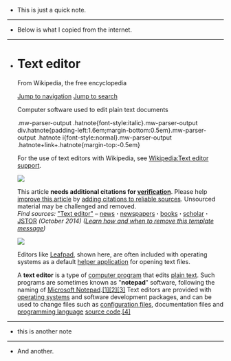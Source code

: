 - This is just a quick note.

---

- Below is what I copied from the internet.

---

- # Text editor

	From Wikipedia, the free encyclopedia

	[Jump to navigation](https://en.wikipedia.org/wiki/Text_editor#mw-head) [Jump to search](https://en.wikipedia.org/wiki/Text_editor#searchInput)

	Computer software used to edit plain text documents

	.mw-parser-output .hatnote{font-style:italic}.mw-parser-output div.hatnote{padding-left:1.6em;margin-bottom:0.5em}.mw-parser-output .hatnote i{font-style:normal}.mw-parser-output .hatnote+link+.hatnote{margin-top:-0.5em}

	For the use of text editors with Wikipedia, see [Wikipedia:Text editor support](https://en.wikipedia.org/wiki/Wikipedia:Text_editor_support "Wikipedia:Text editor support").

	[![](//upload.wikimedia.org/wikipedia/en/thumb/9/99/Question_book-new.svg/50px-Question_book-new.svg.png)](https://en.wikipedia.org/wiki/File:Question_book-new.svg)

	This article **needs additional citations for [verification](https://en.wikipedia.org/wiki/Wikipedia:Verifiability "Wikipedia:Verifiability")**. Please help [improve this article](https://en.wikipedia.org/w/index.php?title=Text_editor&action=edit) by [adding citations to reliable sources](https://en.wikipedia.org/wiki/Help:Referencing_for_beginners "Help:Referencing for beginners"). Unsourced material may be challenged and removed.  
	_Find sources:_ ["Text editor"](https://www.google.com/search?as_eq=wikipedia&q=%22Text+editor%22) – [news](https://www.google.com/search?tbm=nws&q=%22Text+editor%22+-wikipedia&tbs=ar:1) **·** [newspapers](https://www.google.com/search?&q=%22Text+editor%22&tbs=bkt:s&tbm=bks) **·** [books](https://www.google.com/search?tbs=bks:1&q=%22Text+editor%22+-wikipedia) **·** [scholar](https://scholar.google.com/scholar?q=%22Text+editor%22) **·** [JSTOR](https://www.jstor.org/action/doBasicSearch?Query=%22Text+editor%22&acc=on&wc=on) _(October 2014)_ _([Learn how and when to remove this template message](https://en.wikipedia.org/wiki/Help:Maintenance_template_removal "Help:Maintenance template removal"))_

	[![](//upload.wikimedia.org/wikipedia/commons/thumb/a/a8/Leafpad-screenshot.png/220px-Leafpad-screenshot.png)](https://en.wikipedia.org/wiki/File:Leafpad-screenshot.png)

	Editors like [Leafpad](https://en.wikipedia.org/wiki/Leafpad "Leafpad"), shown here, are often included with operating systems as a default [helper application](https://en.wikipedia.org/wiki/Helper_application "Helper application") for opening text files.

	A **text editor** is a type of [computer program](https://en.wikipedia.org/wiki/Computer_program "Computer program") that edits [plain text](https://en.wikipedia.org/wiki/Plain_text "Plain text"). Such programs are sometimes known as "**notepad**" software, following the naming of [Microsoft Notepad](https://en.wikipedia.org/wiki/Microsoft_Notepad "Microsoft Notepad").[\[1\]](https://en.wikipedia.org/wiki/Text_editor#cite_note-1)[\[2\]](https://en.wikipedia.org/wiki/Text_editor#cite_note-2)[\[3\]](https://en.wikipedia.org/wiki/Text_editor#cite_note-3) Text editors are provided with [operating systems](https://en.wikipedia.org/wiki/Operating_system "Operating system") and software development packages, and can be used to change files such as [configuration files](https://en.wikipedia.org/wiki/Configuration_file "Configuration file"), documentation files and [programming language](https://en.wikipedia.org/wiki/Programming_language "Programming language") [source code](https://en.wikipedia.org/wiki/Source_code "Source code").[\[4\]](https://en.wikipedia.org/wiki/Text_editor#cite_note-4)

---

- this is another note

---

- And another.
